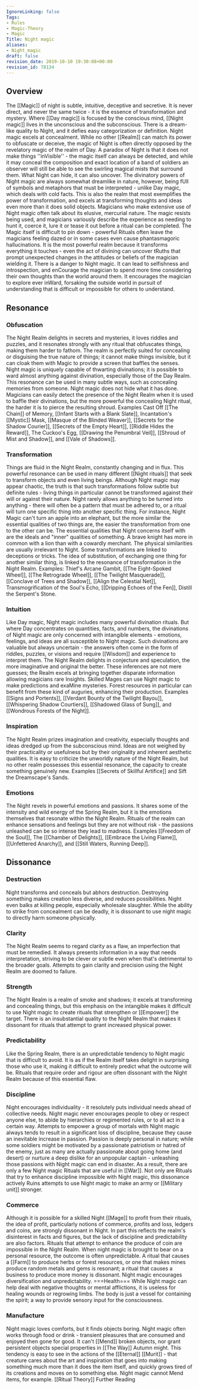```yaml
---
IgnoreLinking: false
Tags:
- Rules
- Magic-Theory
- Magic
Title: Night magic
aliases:
- Night_magic
draft: false
revision_date: 2019-10-10 19:30:08+00:00
revision_id: 78134
---
```


## Overview
The [[Magic]] of night is subtle, intuitive, deceptive and secretive. It is never direct, and never the same twice - it is the essence of transformation and mystery. Where [[Day magic]] is focused by the conscious mind, [[Night magic]] lives in the unconscious and the subconscious. There is a dream-like quality to Night, and it defies easy categorization or definition. 
Night magic excels at concealment. While no other [[Realm]] can match its power to obfuscate or deceive, the magic of Night is often directly opposed by the revelatory magic of the realm of Day. A paradox of Night is that it does not make things ''inVisible'' - the magic itself can always be detected, and while it may conceal the composition and exact location of a band of soldiers an observer will still be able to see the swirling magical mists that surround them. 
What Night can hide, it can also uncover. The divinatory powers of Night magic are always somewhat dreamlike in nature, however, being fUll of symbols and metaphors that must be interpreted - unlike Day magic, which deals with cold facts. This is also the realm that most exemplifies the power of transformation, and excels at transforming thoughts and ideas even more than it does solid objects. Magicians who make extensive use of Night magic often talk about its elusive, mercurial nature. The magic resists being used, and magicians variously describe the experience as needing to hunt it, coerce it, lure it or tease it out before a ritual can be completed. The Magic itself is difficult to pin down - powerful Rituals often leave the magicians feeling dazed or in some cases even cause phantasmagoric hallucinations.
It is the most powerful realm because it transforms everything it touches - even the act of divining can uncover tRuths that prompt unexpected changes in the attitudes or beliefs of the magician wielding it. There is a danger to Night magic. It can lead to selfishness and introspection, and enCourage the magician to spend more time considering their own thoughts than the world around them. It encourages the magician to explore ever inWard, forsaking the outside world in pursuit of understanding that is difficult or impossible for others to understand.
## Resonance
### Obfuscation
The Night Realm delights in secrets and mysteries, it loves riddles and puzzles, and it resonates strongly with any ritual that obfuscates things, making them harder to fathom. The realm is perfectly suited for concealing or disguising the true nature of things; it cannot make things invisible, but it can cloak them with Magic to provide a screen that baffles the senses. Night magic is uniquely capable of thwarting divinations; it is possible to ward almost anything against divination, especially those of the Day Realm. This resonance can be used in many subtle ways, such as concealing memories from someone.
Night magic does not hide what it has done. Magicians can easily detect the presence of the Night Realm when it is used to baffle their divinations, but the more powerful the concealing Night ritual, the harder it is to pierce the resulting shroud. 
Examples Cast Off [[The Chain]] of Memory, [[Infant Starts with a Blank Slate]], Incantation's [[Mystic]] Mask, [[Masque of the Blinded Weaver]], [[Secrets for the Shadow Courier]], [[Secrets of the Empty Heart]], [[Riddle Hides the Reward]], The Cuckoo's Egg, [[Drawing the Penumbral Veil]], [[Shroud of Mist and Shadow]], and [[Vale of Shadows]].
### Transformation
Things are fluid in the Night Realm, constantly changing and in flux. This powerful resonance can be used in many different [[Night rituals]] that seek to transform objects and even living beings. Although Night magic may appear chaotic, the truth is that such transformations follow subtle but definite rules - living things in particular cannot be transformed against their will or against their nature.
Night rarely allows anything to be turned into anything - there will often be a pattern that must be adhered to, or a ritual will turn one specific thing into another specific thing. For instance, Night Magic can't turn an apple into an elephant, but the more similar the essential qualities of two things are, the easier the transformation from one to the other can be. The essential qualities that Night concerns itself with are the ideals and "inner" qualities of something. A brave knight has more in common with a lion than with a cowardly merchant. The physical similarities are usually irrelevant to Night.
Some transformations are linked to deceptions or tricks. The idea of substitution, of exchanging one thing for another similar thing, is linked to the resonance of transformation in the Night Realm.
Examples: Thief's Arcane Gambit, [[The Eight-Spoked Wheel]], [[The Retrograde Wheel]], [[The Twilight Masquerade]], [[Conclave of Trees and Shadow]], [[Align the Celestial Net]], Transmogrification of the Soul's Echo, [[Dripping Echoes of the Fen]], Distill the Serpent's Stone.
### Intuition
Like Day magic, Night magic includes many powerful divination rituals. But where Day concentrates on quantities, facts, and numbers, the divinations of Night magic are only concerned with intangible elements - emotions, feelings, and ideas are all susceptible to Night magic. Such divinations are valuable but always uncertain - the answers often come in the form of riddles, puzzles, or visions and require [[Wisdom]] and experience to interpret them.
The Night Realm delights in conjecture and speculation, the more imaginative and original the better. These inferences are not mere guesses; the Realm excels at bringing together disparate information allowing magicians rare Insights. Skilled Mages can use Night magic to make predictions and exaMine mysteries. Forest resources in particular can benefit from these kind of auguries, enhancing their production.
Examples [[Signs and Portents]], [[Verdant Bounty of the Twilight Bayou]], [[Whispering Shadow Courtiers]], [[Shadowed Glass of Sung]], and [[Wondrous Forests of the Night]].
### Inspiration
The Night Realm prizes imagination and creativity, especially thoughts and ideas dredged up from the subconscious mind. Ideas are not weighed by their practicality or usefulness but by their originality and inherent aesthetic qualities. It is easy to criticize the unworldly nature of the Night Realm, but no other realm possesses this essential resonance, the capacity to create something genuinely new.
Examples [[Secrets of Skillful Artifice]] and Sift the Dreamscape's Sands.
### Emotions
The Night revels in powerful emotions and passions. It shares some of the intensity and wild energy of the Spring Realm, but it is the emotions themselves that resonate within the Night Realm. Rituals of the realm can enhance sensations and feelings but they are not without risk - the passions unleashed can be so intense they lead to madness. 
Examples [[Freedom of the Soul]], The [[Chamber of Delights]], [[Embrace the Living Flame]], [[Unfettered Anarchy]], and [[Still Waters, Running Deep]].
## Dissonance
### Destruction
Night transforms and conceals but abhors destruction. Destroying something makes creation less diverse, and reduces possibilities. Night even balks at killing people, especially wholesale slaughter. While the ability to strike from concealment can be deadly, it is dissonant to use night magic to directly harm someone physically.
### Clarity
The Night Realm seems to regard clarity as a flaw, an imperfection that must be remedied. It always presents information in a way that needs interpretation, striving to be clever or subtle even when that's detrimental to the broader goals. Attempts to gain clarity and precision using the Night Realm are doomed to failure.
### Strength
The Night Realm is a realm of smoke and shadows; it excels at transforming and concealing things, but this emphasis on the intangible makes it difficult to use Night magic to create rituals that strengthen or [[Empower]] the target. There is an insubstantial quality to the Night Realm that makes it dissonant for rituals that attempt to grant increased physical power.
### Predictability
Like the Spring Realm, there is an unpredictable tendency to Night magic that is difficult to avoid. It is as if the Realm itself takes delight in surprising those who use it, making it difficult to entirely predict what the outcome will be. Rituals that require order and rigour are often dissonant with the Night Realm because of this essential flaw.
### Discipline
Night encourages individuality - it resolutely puts individual needs ahead of collective needs. Night magic never encourages people to obey or respect anyone else, to abide by hierarchies or regimented rules, or to all act in a certain way. Attempts to empower a group of mortals with Night magic always tends to result in a significant loss of discipline, because they cause an inevitable increase in passion. Passion is deeply personal in nature; while some soldiers might be motivated by a passionate patriotism or hatred of the enemy, just as many are actually passionate about going home (and desert) or nurture a deep dislike for an unpopular captain - unleashing those passions with Night magic can end in disaster.
As a result, there are only a few Night magic Rituals that are useful in [[War]]. Not only are Rituals that try to enhance discipline impossible with Night magic, this dissonance actively Ruins attempts to use Night magic to make an army or [[Military unit]] stronger.
### Commerce
Although it is possible for a skilled Night [[Mage]] to profit from their rituals, the idea of profit, particularly notions of commerce, profits and loss, ledgers and coins, are strongly dissonant in Night. In part this reflects the realm's disinterest in facts and figures, but the lack of discipline and predictability are also factors. Rituals that attempt to enhance the produce of coin are impossible in the Night Realm.
When night magic is brought to bear on a personal resource, the outcome is often unpredictable. A ritual that causes a [[Farm]] to produce herbs or forest resources, or one that makes mines produce random metals and gems is resonant; a ritual that causes a business to produce more money is dissonant. Night magic encourages diversification and unpredictability.
===Health=== 
While Night magic can help deal with negative thoughts or mental afflictions, it is useless for healing wounds or regrowing limbs. The body is just a vessel for containing the spirit; a way to provide sensory input for the consciousness.
### Manufacture
Night magic loves comforts, but it finds objects boring. Night magic often works through food or drink - transient pleasures that are consumed and enjoyed then gone for good. It can't [[Mend]] broken objects, nor grant persistent objects special properties in [[The Way]] Autumn might. This tendency is easy to see in the actions of the [[Eternal]] [[Murit]] - that creature cares about the art and inspiration that goes into making something much more than it does the item itself, and quickly grows tired of its creations and moves on to something else. Night magic cannot Mend items, for example.
[[Ritual Theory]] Further Reading